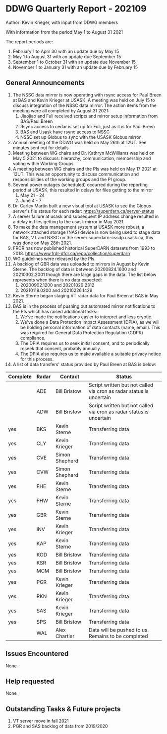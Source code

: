 # DDWG Quarterly Report - 202109
Author: Kevin Krieger,
with input from DDWG members

With information from the period May 1 to August 31 2021

The report periods are:
1. February 1 to April 30 with an update due by May 15
1. May 1 to August 31 with an update due September 15
1. September 1 to October 31 with an update due November 15
1. November 1 to January 31 with an update due by February 15

## General Announcements
1. The NSSC data mirror is now operating with rsync access for Paul Breen at BAS and Kevin Krieger at USASK. 
A meeting was held on July 15 to discuss integration of the NSSC data mirror. 
The action items from the meeting were all completed by August 31 2021:
    1. Jiaojiao and Fuli received scripts and mirror setup information from BAS/Paul Breen
    1. Rsync access to cedar is set up for Fuli, just as it is for Paul Breen
    1. BAS and Usask have rsync access to NSSC
    1. NSSC set up Globus to sync with the USASK Globus mirror
1. Annual meeting of the DDWG was held on May 26th at 12UT. See minutes sent out for details
1. Meeting between WG chairs and Dr. Kathryn McWilliams was held on May 5 2021 to discuss: 
hierarchy, communication, membership and voting within Working Groups.
1. A meeting between WG chairs and the PIs was held on May 17 2021 at 12UT. This was an opportunity to
discuss communication and responsibilities of the working groups and the PI group. 
1. Several power outages (scheduled) occurred during the reporting period at USASK, this resulted in delays for files
getting to the mirror
    1. May 21 - 24
    1. June 4 - 7
1. Dr. Carley Martin built a new visual tool at USASK to see the Globus server's file status for each 
radar: https://superdarn.ca/server-status
1. A server failure at usask and subsequent IP address change resulted in a delay in files getting to the usask mirror in May 2021.
1. To make the data management system at USASK more robust, a network attached storage (NAS) device is now being used
to stage data for BAS, VT and NSSC on the server superdarn-cssdp.usask.ca, this was done on May 28th 2021.
1. FRDR has now published historical SuperDARN datasets from 1993 to 2018. https://www.frdr-dfdr.ca/repo/collection/superdarn
1. WG guidelines were released by the PIs.
1. A backlog of GBR data was uploaded to mirrors in August by Kevin Sterne. The backlog of data is between 20200824.1600 and 
20210302.2001 though there are large gaps in the data.  The list below represents when there is no data expected:
    1. 20200902.1200 and 20201029.2312
    1. 20210118.0200 and 20210226.1429
1. Kevin Sterne began staging VT radar data for Paul Breen at BAS in May 2021.
1. BAS is in the process of pushing out automated mirror notifications to the PIs which has raised additional tasks:
    1. We've made the notifications easier to interpret and less cryptic.
    1. We've done a Data Protection Impact Assessment (DPIA), as we will be holding personal information of data contacts (name, email).  This was required for General Data Protection Regulation (GDPR) compliance. 
    1. The DPIA requires us to seek initial consent, and to periodically reseek that consent, probably annually.
    1. The DPIA also requires us to make available a suitable privacy notice for this process.
1. A list of data transfers' status provided by Paul Breen at BAS is below:

| Complete | Radar | Contact        | Status            |
| -------- | ----- | -------------- | ----------------- |
|          | ADE   | Bill Bristow   | Script written but not called via cron as radar status is uncertain |
|          | ADW   | Bill Bristow   | Script written but not called via cron as radar status is uncertain |
| yes | BKS   | Kevin Sterne   | Transferring data |
| yes | CLY   | Kevin Krieger  | Transferring data |
| yes | CVE   | Simon Shepherd | Transferring data |
| yes | CVW   | Simon Shepherd | Transferring data |
| yes | FHE   | Kevin Sterne   | Transferring data |
| yes | FHW   | Kevin Sterne   | Transferring data |
| yes | GBR   | Kevin Sterne   | Transferring data |
| yes | INV   | Kevin Krieger  | Transferring data |
| yes | KAP   | Kevin Sterne   | Transferring data |
| yes | KOD   | Bill Bristow   | Transferring data |
| yes | KSR   | Bill Bristow   | Transferring data |
| yes | MCM   | Bill Bristow   | Transferring data |
| yes | PGR   | Kevin Krieger  | Transferring data |
| yes | RKN   | Kevin Krieger  | Transferring data |
| yes | SAS   | Kevin Krieger  | Transferring data |
| yes | SPS   | Bill Bristow   | Transferring data |
|     | WAL   | Alex Chartier  | Data will be pushed to us. Remains to be completed | 

## Issues Encountered
None

## Help requested
None

## Outstanding Tasks & Future projects
1. VT server move in fall 2021
1. PGR and SAS backlog of data from 2019/2020